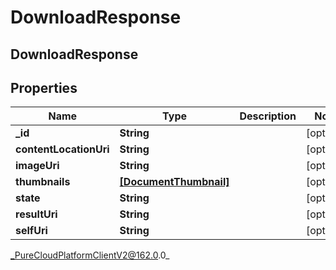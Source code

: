 # DownloadResponse

## DownloadResponse

## Properties

|Name | Type | Description | Notes|
|------------ | ------------- | ------------- | -------------|
| **_id** | **String** |  | [optional] |
| **contentLocationUri** | **String** |  | [optional] |
| **imageUri** | **String** |  | [optional] |
| **thumbnails** | [**[DocumentThumbnail]**](DocumentThumbnail) |  | [optional] |
| **state** | **String** |  | [optional] |
| **resultUri** | **String** |  | [optional] |
| **selfUri** | **String** |  | [optional] |



_PureCloudPlatformClientV2@162.0.0_
